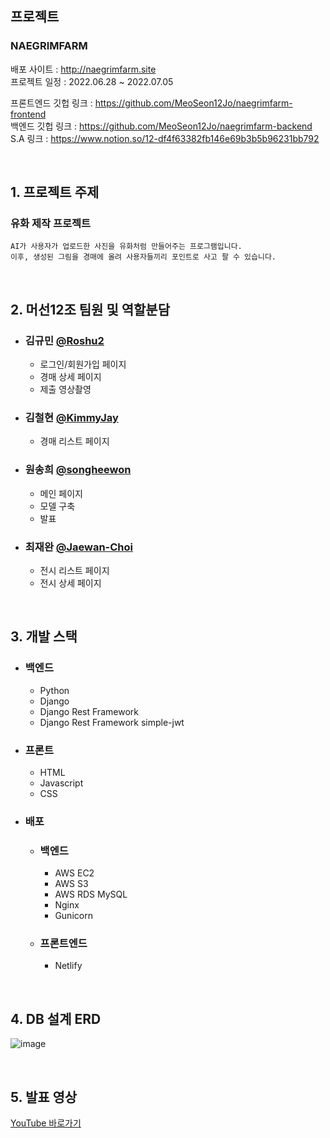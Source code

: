 ## 프로젝트 
### NAEGRIMFARM

배포 사이트 : http://naegrimfarm.site<br>
프로젝트 일정 : 2022.06.28 ~ 2022.07.05<br>

프론트엔드 깃헙 링크 : https://github.com/MeoSeon12Jo/naegrimfarm-frontend<br>
백엔드 깃헙 링크 : https://github.com/MeoSeon12Jo/naegrimfarm-backend<br>
S.A 링크 : https://www.notion.so/12-df4f63382fb146e69b3b5b96231bb792

<br>

## 1. 프로젝트 주제
### 유화 제작 프로젝트
```
AI가 사용자가 업로드한 사진을 유화처럼 만들어주는 프로그램입니다.
이후, 생성된 그림을 경매에 올려 사용자들끼리 포인트로 사고 팔 수 있습니다.
```

<br>

## 2. 머선12조 팀원 및 역할분담
* ### **김규민** <a href="https://github.com/Roshu2">@Roshu2</a><br>
    * 로그인/회원가입 페이지
    * 경매 상세 페이지
    * 제출 영상촬영
* ### **김철현** <a href="https://github.com/KimmyJay">@KimmyJay</a><br>
    * 경매 리스트 페이지
* ### **원송희** <a href="https://github.com/songheewon">@songheewon</a><br>
    * 메인 페이지
    * 모델 구축
    * 발표
* ### **최재완** <a href="https://github.com/Jaewan-Choi">@Jaewan-Choi</a><br>
    * 전시 리스트 페이지
    * 전시 상세 페이지

<br>

## 3. 개발 스택
* ### 백엔드
    * Python
    * Django
    * Django Rest Framework
    * Django Rest Framework simple-jwt
* ### 프론트
    * HTML
    * Javascript
    * CSS
* ### 배포
    * ### 백엔드
        * AWS EC2
        * AWS S3
        * AWS RDS MySQL
        * Nginx
        * Gunicorn
    * ### 프론트엔드
        * Netlify

<br>

## 4. DB 설계 ERD
![image](https://user-images.githubusercontent.com/104349901/176180110-e427d664-8898-45e9-9faa-175b1fa96b12.png)

<br>

## 5. 발표 영상
<a href="https://www.youtube.com/watch?v=wEweiq_PSL8&ab_channel=%EB%A1%9C%EC%8A%88">YouTube 바로가기</a>
